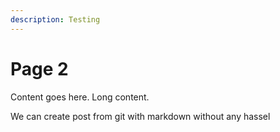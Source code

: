 ```yaml
---
description: Testing
---
```


# Page 2

Content goes here. Long content.&#x20;



We can create post from git with markdown without any hassel
